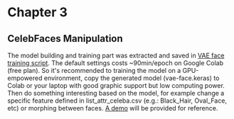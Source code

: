 # Chapter 3

## CelebFaces Manipulation

The model building and training part was extracted and saved in [VAE face training script](scripts/vae_face_train.py).
The default settings costs ~90min/epoch on Google Colab (free plan).
So it's recommended to training the model on a GPU-empowered environment,
copy the generated model (vae-face.keras) to Colab or your laptop
with good graphic support but low computing power.
Then do something interesting based on the model,
for example change a specific feature defined in list_attr_celeba.csv
(e.g.: Black_Hair, Oval_Face, etc) or morphing between faces.
[A demo](scripts/img_generator.py) will be provided for reference.


